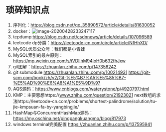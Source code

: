 # 琐碎知识点
1. 序列化：https://blog.csdn.net/qq_35890572/article/details/81630052
2. docker：![image-20200428233247117](https://tva1.sinaimg.cn/large/007S8ZIlgy1gggjombgj3j31iq0qgqa0.jpg)
3. tcpdump:https://blog.csdn.net/csdnnews/article/details/107096589
4. leetcode dp分类：https://leetcode-cn.com/circle/article/NfHhXD/
5. MySQL优质公众号：我们都是小青蛙
6. MySQL索引的最左原则：https://mp.weixin.qq.com/s/iVDIlhM94loH0b632fhJxw
7. git图解：https://zhuanlan.zhihu.com/p/147356242
8. git submodule https://zhuanlan.zhihu.com/p/100214931 https://git-scm.com/book/zh/v2/Git-%E5%B7%A5%E5%85%B7-%E5%AD%90%E6%A8%A1%E5%9D%97
9. AQS源码：https://www.cnblogs.com/waterystone/p/4920797.html
10. KMP：主要思想https://www.zhihu.com/question/21923021 next数组的求法https://leetcode-cn.com/problems/shortest-palindrome/solution/tu-jie-kmpsuan-fa-by-yangbingjie/
11. HashMap与ConcurrentHashMap源码：https://my.oschina.net/pingpangkuangmo/blog/817973
12. windows terminal完美配置 https://zhuanlan.zhihu.com/p/137595941
